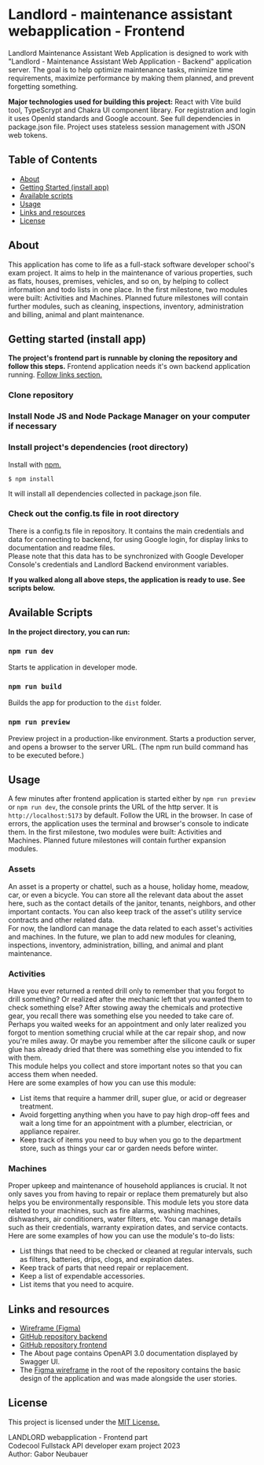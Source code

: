 # Landlord - maintenance assistant webapplication - Frontend
Landlord Maintenance Assistant Web Application is designed to work with "Landlord - Maintenance Assistant Web Application - Backend" application server. The goal is to help optimize maintenance tasks, minimize time requirements, maximize performance by making them planned, and prevent forgetting something.

**Major technologies used for building this project:** React with Vite build tool, TypeScrypt and Chakra UI component library. For registration and login it uses OpenId standards and Google account. See full dependencies in package.json file. Project uses stateless session management with JSON web tokens.


## Table of Contents
- [About](#about)
- [Getting Started (install app)](#getting-started-install-app)
- [Available scripts](#available-scripts)
- [Usage](#usage)
- [Links and resources](#links-and-resources)
- [License](#license)


## About
This application has come to life as a full-stack software developer school's exam project. It aims to help in the maintenance of various properties, such as flats, houses, premises, vehicles, and so on, by helping to collect information and todo lists in one place. In the first milestone, two modules were built: Activities and Machines. Planned future milestones will contain further modules, such as cleaning, inspections, inventory, administration and billing, animal and plant maintenance. 


## Getting started (install app)
**The project's frontend part is runnable by cloning the repository and follow this steps.** Frontend application needs it's own backend application running. [Follow links section.](#links-and-resources)
### Clone repository
### Install Node JS and Node Package Manager on your computer if necessary
### Install project's dependencies (root directory)
Install with [npm.](https://www.npmjs.com/)
```
$ npm install
```
It will install all dependencies collected in package.json file.

### Check out the config.ts file in root directory
There is a config.ts file in repository. It contains the main credentials and data for connecting to backend, for using Google login, for display links to documentation and readme files.  
Please note that this data has to be synchronized with Google Developer Console's credentials and Landlord Backend environment variables.

**If you walked along all above steps, the application is ready to use. See scripts below.**


## Available Scripts
**In the project directory, you can run:**
### `npm run dev`
Starts te application in developer mode.
### `npm run build`
Builds the app for production to the `dist` folder.
### `npm run preview`
Preview project in a production-like environment. Starts a production server, and opens a browser to the server URL. (The npm run build command has to be executed before.)


## Usage
A few minutes after frontend application is started either by `npm run preview` or `npm run dev`, the console prints the URL of the http server. It is `http://localhost:5173` by default. Follow the URL in the browser. In case of errors, the application uses the terminal and browser's console to indicate them. In the first milestone, two modules were built: Activities and Machines. Planned future milestones will contain further expansion modules.

### Assets
An asset is a property or chattel, such as a house, holiday home, meadow, car, or even a bicycle. You can store all the relevant data about the asset here, such as the contact details of the janitor, tenants, neighbors, and other important contacts. You can also keep track of the asset's utility service contracts and other related data.  
For now, the landlord can manage the data related to each asset's activities and machines. In the future, we plan to add new modules for cleaning, inspections, inventory, administration, billing, and animal and plant maintenance.  

### Activities
Have you ever returned a rented drill only to remember that you forgot to drill something? Or realized after the mechanic left that you wanted them to check something else? 
After stowing away the chemicals and protective gear, you recall there was something else you needed to take care of. Perhaps you waited weeks for an appointment and only later realized you forgot to mention something crucial while at the car repair shop, and now you're miles away. Or maybe you remember after the silicone caulk or super glue has already dried that there was something else you intended to fix with them.  
This module helps you collect and store important notes so that you can access them when needed.  
Here are some examples of how you can use this module:  
* List items that require a hammer drill, super glue, or acid or degreaser treatment.  
* Avoid forgetting anything when you have to pay high drop-off fees and wait a long time for an appointment with a plumber, electrician, or appliance repairer.  
* Keep track of items you need to buy when you go to the department store, such as things your car or garden needs before winter.  

### Machines
Proper upkeep and maintenance of household appliances is crucial. It not only saves you from having to repair or replace them prematurely but also helps you be environmentally responsible. This module lets you store data related to your machines, such as fire alarms, washing machines, dishwashers, air conditioners, water filters, etc. You can manage details such as their credentials, warranty expiration dates, and service contacts.  
Here are some examples of how you can use the module's to-do lists:  
* List things that need to be checked or cleaned at regular intervals, such as filters, batteries, drips, clogs, and expiration dates.  
* Keep track of parts that need repair or replacement.  
* Keep a list of expendable accessories.  
* List items that you need to acquire.  


## Links and resources
* [Wireframe (Figma)](https://www.figma.com/file/TWU5SGmZQ5tDEllSZ4iMpx/HdA_Exam-Project_Wireframe_1.1?node-id=0%3A1&t=JJKIYxl5MBnpcDVP-1)  
* [GitHub repository backend](https://github.com/HordodongA/Codecool-Full-Stack-Exam-Project_Backend)  
* [GitHub repository frontend](https://github.com/HordodongA/Codecool-Full-Stack-Exam-Project_Frontend)  
* The About page contains OpenAPI 3.0 documentation displayed by Swagger UI.  
* The [Figma wireframe](https://www.figma.com/file/TWU5SGmZQ5tDEllSZ4iMpx/HdA_Exam-Project_Wireframe_1.2.1?type=design&node-id=0%3A1&t=1XVm9Be3pQidybrb-1) in the root of the repository contains the basic design of the application and was made alongside the user stories.  


## License
This project is licensed under the [MIT License.](https://choosealicense.com/licenses/mit/)  

LANDLORD webapplication - Frontend part  
Codecool Fullstack API developer exam project 2023  
Author: Gabor Neubauer